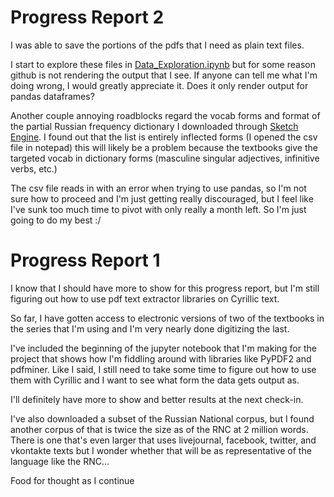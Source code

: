 # Progress Report 2
I was able to save the portions of the pdfs that I need as plain text files.

I start to explore these files in [Data_Exploration.ipynb](https://github.com/Data-Science-for-Linguists-2022/Textbook_Vocab_Analysis/blob/main/Data_Exploration.ipynb) but for some reason
github is not rendering the output that I see. If anyone can tell me what I'm doing wrong, I would greatly appreciate it. Does it only render output for pandas dataframes?

Another couple annoying roadblocks regard the vocab forms and format of the partial Russian frequency dictionary I downloaded through [Sketch Engine](https://www.sketchengine.eu/russian-word-list/). I found out that the list is entirely inflected forms (I opened the csv file in notepad) this will likely be a problem because the textbooks give the targeted vocab in dictionary forms (masculine singular adjectives, infinitive verbs, etc.)

The csv file reads in with an error when trying to use pandas, so I'm not sure how to proceed and I'm just getting really discouraged, but I feel like I've sunk too much time to pivot with only really a month left. So I'm just going to do my best :/

# Progress Report 1
I know that I should have more to show for this progress report, but I'm still figuring out how to use pdf text extractor libraries on Cyrillic text.

So far, I have gotten access to electronic versions of two of the textbooks in the series that I'm using and I'm very nearly done digitizing the last.

I've included the beginning of the jupyter notebook that I'm making for the project that shows how I'm fiddling around with libraries like PyPDF2 and pdfminer. Like I said, I still need to take some time to figure out how to use them with Cyrillic and I want to see what form the data gets output as.

I'll definitely have more to show and better results at the next check-in.

I've also downloaded a subset of the Russian National corpus, but I found another corpus of that is twice the size as of the RNC at 2 million words. There is one that's even larger that uses livejournal, facebook, twitter, and vkontakte texts but I wonder whether that will be as representative of the language like the RNC...

Food for thought as I continue
